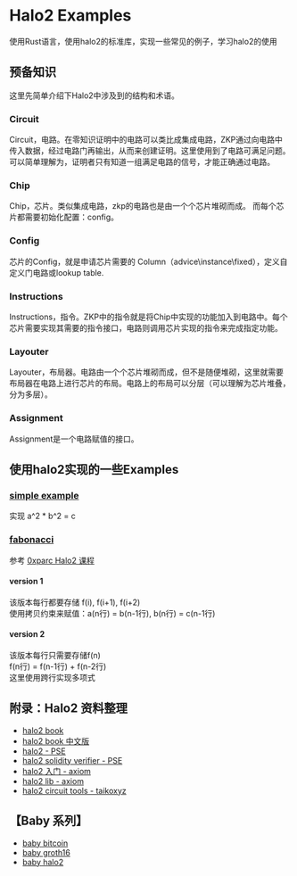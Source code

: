 # Halo2 Examples

使用Rust语言，使用halo2的标准库，实现一些常见的例子，学习halo2的使用

## 预备知识

这里先简单介绍下Halo2中涉及到的结构和术语。

### Circuit

Circuit，电路。在零知识证明中的电路可以类比成集成电路，ZKP通过向电路中传入数据，经过电路门再输出，从而来创建证明。这里使用到了电路可满足问题。可以简单理解为，证明者只有知道一组满足电路的信号，才能正确通过电路。

### Chip

Chip，芯片。类似集成电路，zkp的电路也是由一个个芯片堆砌而成。
而每个芯片都需要初始化配置：config。

### Config

芯片的Config，就是申请芯片需要的 Column（advice\instance\fixed），定义自定义门电路或lookup table.

### Instructions

Instructions，指令。ZKP中的指令就是将Chip中实现的功能加入到电路中。每个芯片需要实现其需要的指令接口，电路则调用芯片实现的指令来完成指定功能。

### Layouter

Layouter，布局器。电路由一个个芯片堆砌而成，但不是随便堆砌，这里就需要布局器在电路上进行芯片的布局。电路上的布局可以分层（可以理解为芯片堆叠，分为多层）。

### Assignment

Assignment是一个电路赋值的接口。

## 使用halo2实现的一些Examples

### [simple example](./simple/src/main.rs)

实现 a^2 * b^2 = c

### [fabonacci](./fibonacci/src/main.rs)

参考 [0xparc Halo2 课程](https://learn.0xparc.org/materials/halo2/learning-group-1/halo2-api)

#### version 1

该版本每行都要存储 f(i), f(i+1), f(i+2)  
使用拷贝约束来赋值：a(n行) = b(n-1行), b(n行) = c(n-1行)  

#### version 2

该版本每行只需要存储f(n)  
f(n行) = f(n-1行) + f(n-2行)  
这里使用跨行实现多项式

## 附录：Halo2 资料整理

- [halo2 book](https://zcash.github.io/halo2/design/proving-system.html)
- [halo2 book 中文版](https://trapdoor-tech.github.io/halo2-book-chinese/)
- [halo2 - PSE](https://github.com/privacy-scaling-explorations/halo2)
- [halo2 solidity verifier - PSE](https://github.com/privacy-scaling-explorations/halo2-solidity-verifier)
- [halo2 入门 - axiom](https://docs.axiom.xyz/zero-knowledge-proofs/getting-started-with-halo2)
- [halo2 lib - axiom](https://github.com/axiom-crypto/halo2-lib)
- [halo2 circuit tools - taikoxyz](https://github.com/taikoxyz/circuit-tools)

## 【Baby 系列】  

- [baby bitcoin](https://github.com/brycewai/baby-bitcoin)
- [baby groth16](https://github.com/brycewai/baby-groth16)
- [baby halo2](https://github.com/brycewai/baby-halo2)
